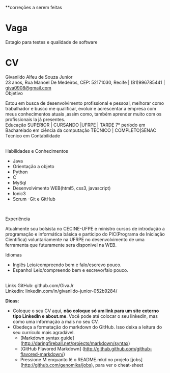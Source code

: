 **correções a serem feitas


Vaga
====

Estagio para testes e qualidade de software

CV
==

Givanildo Alfeu de Souza Junior
<br />
23 anos, Rua Manoel De Medeiros, CEP: 52171030, Recife | (81)996785441 | giva0908@gmail.com
<br />
Objetivo

Estou em busca de desenvolvimento profissional e pessoal, melhorar como trabalhador e busco me qualificar, evoluir e acrescentar a empresa com meus conhecimentos atuais ,assim como, também aprender muito com os profissionais la já presentes.
<br />
Educação
SUPERIOR | CURSANDO |UFRPE | TARDE
7° período em Bacharelado em ciência da computação
TECNICO | COMPLETO|SENAC
 Tecnico em Contabilidade

<br />
Habilidades e Conhecimentos

- Java
- Orientação a objeto
- Python
- C
- MySql
- Desenvolvimento WEB(html5, css3, javascript)
- Ionic3
- Scrum
-Git e GitHub
<br />

Experiência

Atualmente sou bolsista no CECINE-UFPE e ministro cursos de introdução a programação e informática básica e participo do PIC(Programa de Iniciação Cientifica) voluntariamente na UFRPE no desenvolvimento de uma ferramenta que futuramente sera disponivel na WEB.
<br />

Idiomas
- Inglês
 Leio/compreendo bem e falo/escrevo pouco.
- Espanhol
 Leio/compreendo bem e escrevo/falo pouco.

<br />
Links
GitHub: github.com/GivaJr
<br />
Linkedin: linkedin.com/in/givanildo-junior-052b9284/



__Dicas:__
* Coloque o seu CV aqui, __não coloque só um link para um site externo tipo LinkedIn e about.me__. Você pode até colocar o seu linkedin, mas como uma informação a mais no seu CV.
* Obedeça a formatação do markdown do GitHub. Isso deixa a leitura do seu currículo mais agradável.
	* [Markdown syntax guide] (http://daringfireball.net/projects/markdown/syntax)
	* [GitHub Flavored Markdown] (http://github.github.com/github-flavored-markdown/)
	* Pressione M enquanto lê o README.mkd no projeto [jobs] (http://github.com/genomika/jobs), para ver o cheat-sheet
